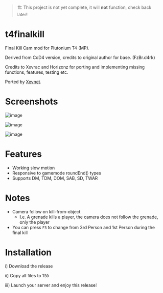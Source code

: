 > 🏗️ This project is not yet complete, it will **not** function, check back later!

# t4finalkill
Final Kill Cam mod for Plutonium T4 (MP).

Derived from CoD4 version, credits to original author for base. (FzBr.d4rk)

Credits to Xevrac and Horizonz for porting and implementing missing functions, features, testing etc.

Ported by [Xevnet](https://xevnet.au).

# Screenshots 

![image](https://github.com/Xevrac/t4finalkill/assets/19704346/f6fe31ed-66d2-4fab-bd66-c73f9f302118)

![image](https://github.com/Xevrac/t4finalkill/assets/19704346/15e2c0b3-6f33-44d2-9c36-a1b2abe49ce6)

![image](https://github.com/Xevrac/t4finalkill/assets/19704346/05e2932c-2ae8-4c04-925a-d3580d03a985)

# Features

* Working slow motion
* Responsive to gamemode roundEnd() types
* Supports DM, TDM, DOM, SAB, SD, TWAR

# Notes

* Camera follow on kill-from-object
  * I.e. A grenade kills a player, the camera does not follow the grenade, only the player
* You can press `F3` to change from 3rd Person and 1st Person during the final kill

# Installation

i) Download the release

ii) Copy all files to `TBD`

iii) Launch your server and enjoy this release!
